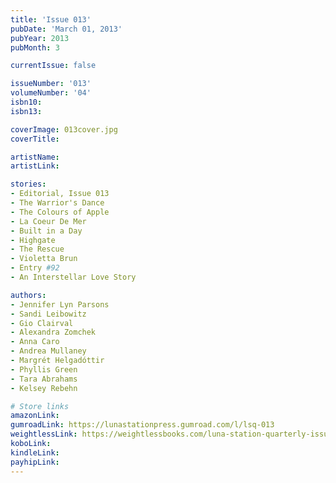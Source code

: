 ```yaml
---
title: 'Issue 013'
pubDate: 'March 01, 2013'
pubYear: 2013
pubMonth: 3

currentIssue: false

issueNumber: '013'
volumeNumber: '04'
isbn10: 
isbn13: 

coverImage: 013cover.jpg
coverTitle: 

artistName: 
artistLink: 

stories:
- Editorial, Issue 013
- The Warrior's Dance
- The Colours of Apple
- La Coeur De Mer
- Built in a Day
- Highgate
- The Rescue
- Violetta Brun
- Entry #92
- An Interstellar Love Story

authors:
- Jennifer Lyn Parsons
- Sandi Leibowitz
- Gio Clairval
- Alexandra Zomchek
- Anna Caro
- Andrea Mullaney
- Margrét Helgadóttir
- Phyllis Green
- Tara Abrahams
- Kelsey Rebehn

# Store links
amazonLink: 
gumroadLink: https://lunastationpress.gumroad.com/l/lsq-013
weightlessLink: https://weightlessbooks.com/luna-station-quarterly-issue-013/
koboLink: 
kindleLink: 
payhipLink: 
---
```


